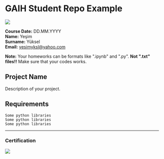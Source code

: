 # GAIH Student Repo Example
![](img/logo.png)

**Course Date:** DD.MM.YYYY  
**Name:** Yeşim  
**Surname:** Yüksel  
**Email:** yesimyksl@yahoo.com  

**Note:** Your homeworks can be formats like ".ipynb" and ".py". **Not ".txt" files!!** Make sure that your codes works.  

## Project Name
Description of your project.

## Requirements
```
Some python libraries
Some python libraries
Some python libraries
```
---

### Certification
![](img/certificate_ex.png)

